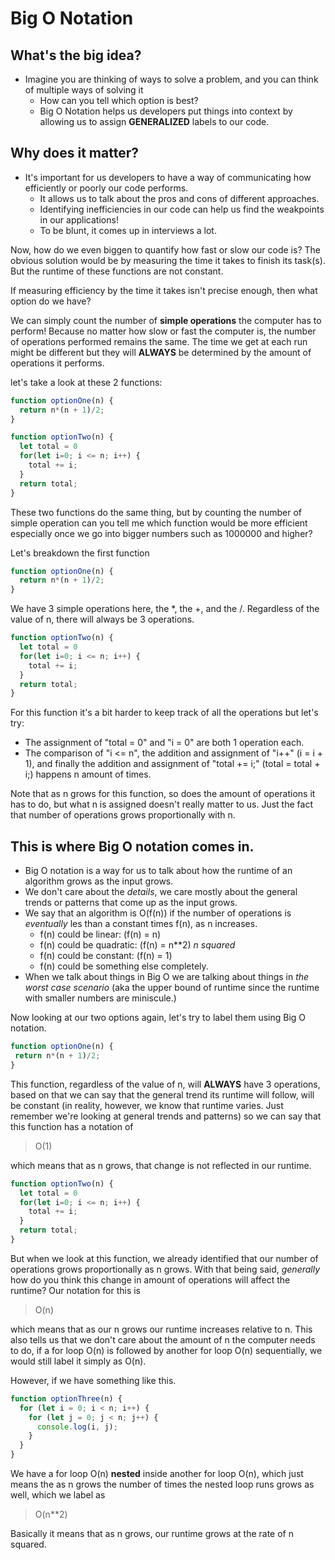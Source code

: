 # Big O Notation

## What's the big idea?
- Imagine you are thinking of ways to solve a problem, and you can think of multiple ways of solving it
  - How can you tell which option is best?
  - Big O Notation helps us developers put things into context by allowing us to assign **GENERALIZED** labels to our code.
  
## Why does it matter?
- It's important for us developers to have a way of communicating how efficiently or poorly our code performs.
  - It allows us to talk about the pros and cons of different approaches.
  - Identifying inefficiencies in our code can help us find the weakpoints in our applications!
  - To be blunt, it comes up in interviews a lot.
  
Now, how do we even biggen to quantify how fast or slow our code is? 
The obvious solution would be by measuring the time it takes to finish its task(s).
But the runtime of these functions are not constant.

If measuring efficiency by the time it takes isn't precise enough, then what option do we have?

We can simply count the number of **simple operations** the computer has to perform! Because no matter how slow or fast the 
computer is, the number of operations performed remains the same. The time we get at each run might be different but they will
**ALWAYS** be determined by the amount of operations it performs.

let's take a look at these 2 functions:
```javascript
function optionOne(n) {
  return n*(n + 1)/2;
}
```
```javascript
function optionTwo(n) {
  let total = 0
  for(let i=0; i <= n; i++) {
    total += i;
  }
  return total;
}
```
These two functions do the same thing, but by counting the number of simple operation can you tell me which function would
be more efficient especially once we go into bigger numbers such as 1000000 and higher?

Let's breakdown the first function
```javascript
function optionOne(n) {
  return n*(n + 1)/2;
}
```
We have 3 simple operations here, the *, the +, and the /. Regardless of the value of n, there will always be 3 operations.

```javascript
function optionTwo(n) {
  let total = 0
  for(let i=0; i <= n; i++) {
    total += i;
  }
  return total;
}
```

For this function it's a bit harder to keep track of all the operations but let's try:
- The assignment of "total = 0" and "i = 0" are both 1 operation each.
- The comparison of "i <= n", the addition and assignment of "i++" (i = i + 1), and finally the addition and assignment of 
"total += i;" (total = total + i;) happens n amount of times. 

Note that as n grows for this function, so does the amount of operations it has to do, but what n is assigned doesn't really matter to us.
Just the fact that number of operations grows proportionally with n.

## This is where Big O notation comes in.
- Big O notation is a way for us to talk about how the runtime of an algorithm grows as the input grows.
- We don't care about the _details_, we care mostly about the general trends or patterns that come up as the input grows.
- We say that an algorithm is O(f(n)) if the number of operations is _eventually_ les than a constant times f(n), as n increases.
  - f(n) could be linear: (f(n) = n)
  - f(n) could be quadratic: (f(n) = n**2) _n squared_
  - f(n) could be constant: (f(n) = 1)
  - f(n) could be something else completely.
 - When we talk about things in Big O we are talking about things in _the worst case scenario_ (aka the upper bound of runtime since the runtime with smaller numbers are miniscule.)
 
 Now looking at our two options again, let's try to label them using Big O notation.
 ```javascript
function optionOne(n) {
  return n*(n + 1)/2;
}
```
This function, regardless of the value of n, will __ALWAYS__ have 3 operations, based on that we can say that the general trend
its runtime will follow, will be constant (in reality, however, we know that runtime varies. Just remember we're looking at general trends and patterns)
so we can say that this function has a notation of
> O(1)

which means that as n grows, that change is not reflected in our runtime.

```javascript
function optionTwo(n) {
  let total = 0
  for(let i=0; i <= n; i++) {
    total += i;
  }
  return total;
}
```
But when we look at this function, we already identified that our number of operations grows proportionally as n grows.
With that being said, _generally_ how do you think this change in amount of operations will affect the runtime?
Our notation for this is
> O(n)

which means that as our n grows our runtime increases relative to n. This also tells us that we don't care about the amount of n
the computer needs to do, if a for loop O(n) is followed by another for loop O(n) sequentially, we would still label it simply as O(n).

However, if we have something like this.
```javascript
function optionThree(n) {
  for (let i = 0; i < n; i++) {
    for (let j = 0; j < n; j++) {
      console.log(i, j);
    }
  }
}
```
We have a for loop O(n) __nested__ inside another for loop O(n), which just means the as n grows the number of times the nested loop runs
grows as well, which we label as 
> O(n**2)

Basically it means that as n grows, our runtime grows at the rate of n squared.


